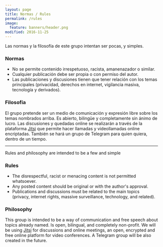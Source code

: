 ```yaml
---
layout: page
title: Normas / Rules
permalink: /rules
image:
  feature: banners/header.png
modified: 2016-11-25
---
```


Las normas y la filosofía de este grupo intentan ser pocas, y simples.

### Normas

- No se permite contenido irrespetuoso, racista, amanenazador o similar.
- Cualquier publicación debe ser propia o con permiso del autor.
- Las publicaciones y discusiones tienen que tener relación con los temas principales (privacidad, derechos en internet, vigilancia masiva, tecnología y derivados).

### Filosofía

El grupo pretende ser un medio de comunicación y expresión libre sobre los temas nombrados arriba. Es abierto, bilingüe y completamente sin ánimo de lucro. Las discusiones y quedadas online se realizarán a través de la plataforma [Jitsi](https://jitsi.org) que permite hacer llamadas y videollamadas online encriptadas. También se hará un grupo de Telegram para quien quiera, dentro de un tiempo.

---

Rules and philosophy are intended to be a few and simple

### Rules

- The disrespectful, racist or menacing content is not permitted whatsoever.
- Any posted content should be original or with the author's approval.
- Publications and discussions must be related to the main topics (privacy, internet rights, massive surveillance, technology, and related).

### Philosophy

This group is intended to be a way of communication and free speech about topics already named. Is open, bilingual, and completely non-profit. We will be using [Jitsi](https://jitsi.org) for discussions and online meetings, an open, encrypted and free online platform for video conferences. A Telegram group will be also created in the future.
